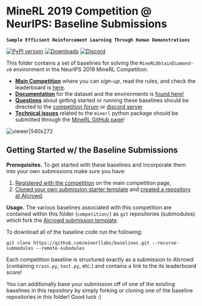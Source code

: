 # MineRL 2019 Competition @ NeurIPS: Baseline Submissions
**`Sample Efficient Reinforcement Learning Through Human Demonstrations`**

[![PyPI version](https://badge.fury.io/py/minerl.svg)](https://badge.fury.io/py/minerl)
[![Downloads](https://pepy.tech/badge/minerl)](https://pepy.tech/project/minerl)
[![Discord](https://img.shields.io/discord/565639094860775436.svg?label=&logo=discord&logoColor=ffffff&color=7389D8&labelColor=6A7EC2)](https://discord.gg/BT9uegr)

This folder contains a set of baselines for solving the `MineRLObtainDiamond-v0` environment in the NeurIPS 2019 MineRL Competition. 

* [**Main Competition**](https://www.aicrowd.com/challenges/neurips-2019-minerl-competition) where you can *sign-up*, read the rules, and check the leaderboard is [here](https://www.aicrowd.com/challenges/neurips-2019-minerl-competition).
* [**Documentation**](http://minerl.io/docs/) for the dataset and the environments is [found here!](http://minerl.io/docs/)
* [**Questions**](https://discourse.aicrowd.com/c/neurips-2019-minerl-competition) about getting started or running these baselines should be directed to the [competition forum](https://discourse.aicrowd.com/c/neurips-2019-minerl-competition) or [discord server](https://discord.gg/BT9uegr)
* [**Technical issues**](https://github.com/minerllabs/minerl/issues) related to the `minerl` python package should be submitted through the [MineRL GitHub page](https://github.com/minerllabs/minerl/issues)! 


![viewer|540x272](http://www.minerl.io/docs/_images/cropped_viewer.gif)

## Getting Started w/ the Baseline Submissions


**Prerequisites.** To get started with these baselines and incorporate them into your own submissions make sure you have:
1. [Registered with the competition](https://www.aicrowd.com/challenges/neurips-2019-minerl-competition) on the main competition page,
2. [Cloned your own submission starter template](https://github.com/minerllabs/competition_submission_starter_template) and [created a repository at AIcrowd](http://gitlab.aicrowd.com).

**Usage.** The various baselines associated with this competition are contained within this folder (`competition/`) as `git` repositories (submodules) which fork the [AIcrowd submission template](https://github.com/minerllabs/competition_submission_starter_template). 

To download all of the baseline code run the following:
```
git clone https://github.com/minerllabs/baselines.git --recurse-submodules --remote-subodules
```
Each competition baseline is structured exactly as a submission to AIcrowd (containing `train.py`, `test.py`, etc.)  and contains a link to the its leaderboard score!

You can additionally base your submission off of one of the existing baselines in this repository by simply forking or cloning one of the baseline repositories in this folder! Good luck :)